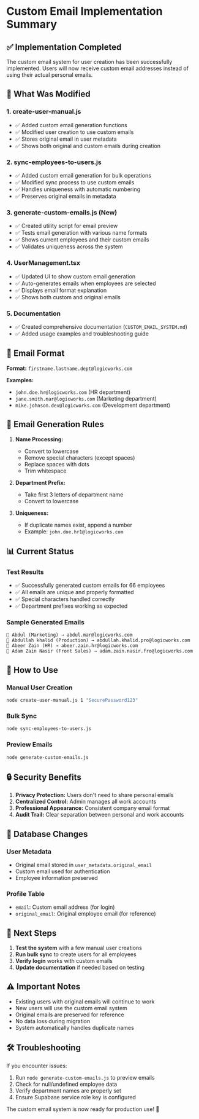 # Custom Email Implementation Summary

## ✅ Implementation Completed

The custom email system for user creation has been successfully implemented. Users will now receive custom email addresses instead of using their actual personal emails.

## 🔧 What Was Modified

### 1. **create-user-manual.js**
- ✅ Added custom email generation functions
- ✅ Modified user creation to use custom emails
- ✅ Stores original email in user metadata
- ✅ Shows both original and custom emails during creation

### 2. **sync-employees-to-users.js**
- ✅ Added custom email generation for bulk operations
- ✅ Modified sync process to use custom emails
- ✅ Handles uniqueness with automatic numbering
- ✅ Preserves original emails in metadata

### 3. **generate-custom-emails.js** (New)
- ✅ Created utility script for email preview
- ✅ Tests email generation with various name formats
- ✅ Shows current employees and their custom emails
- ✅ Validates uniqueness across the system

### 4. **UserManagement.tsx**
- ✅ Updated UI to show custom email generation
- ✅ Auto-generates emails when employees are selected
- ✅ Displays email format explanation
- ✅ Shows both custom and original emails

### 5. **Documentation**
- ✅ Created comprehensive documentation (`CUSTOM_EMAIL_SYSTEM.md`)
- ✅ Added usage examples and troubleshooting guide

## 📧 Email Format

**Format:** `firstname.lastname.dept@logicworks.com`

**Examples:**
- `john.doe.hr@logicworks.com` (HR department)
- `jane.smith.mar@logicworks.com` (Marketing department)
- `mike.johnson.dev@logicworks.com` (Development department)

## 🔄 Email Generation Rules

1. **Name Processing:**
   - Convert to lowercase
   - Remove special characters (except spaces)
   - Replace spaces with dots
   - Trim whitespace

2. **Department Prefix:**
   - Take first 3 letters of department name
   - Convert to lowercase

3. **Uniqueness:**
   - If duplicate names exist, append a number
   - Example: `john.doe.hr1@logicworks.com`

## 📊 Current Status

### Test Results
- ✅ Successfully generated custom emails for 66 employees
- ✅ All emails are unique and properly formatted
- ✅ Special characters handled correctly
- ✅ Department prefixes working as expected

### Sample Generated Emails
```
👤 Abdul (Marketing) → abdul.mar@logicworks.com
👤 Abdullah khalid (Production) → abdullah.khalid.pro@logicworks.com
👤 Abeer Zain (HR) → abeer.zain.hr@logicworks.com
👤 Adam Zain Nasir (Front Sales) → adam.zain.nasir.fro@logicworks.com
```

## 🚀 How to Use

### Manual User Creation
```bash
node create-user-manual.js 1 "SecurePassword123"
```

### Bulk Sync
```bash
node sync-employees-to-users.js
```

### Preview Emails
```bash
node generate-custom-emails.js
```

## 🔒 Security Benefits

1. **Privacy Protection:** Users don't need to share personal emails
2. **Centralized Control:** Admin manages all work accounts
3. **Professional Appearance:** Consistent company email format
4. **Audit Trail:** Clear separation between personal and work accounts

## 📝 Database Changes

### User Metadata
- Original email stored in `user_metadata.original_email`
- Custom email used for authentication
- Employee information preserved

### Profile Table
- `email`: Custom email address (for login)
- `original_email`: Original employee email (for reference)

## 🎯 Next Steps

1. **Test the system** with a few manual user creations
2. **Run bulk sync** to create users for all employees
3. **Verify login** works with custom emails
4. **Update documentation** if needed based on testing

## ⚠️ Important Notes

- Existing users with original emails will continue to work
- New users will use the custom email system
- Original emails are preserved for reference
- No data loss during migration
- System automatically handles duplicate names

## 🛠️ Troubleshooting

If you encounter issues:
1. Run `node generate-custom-emails.js` to preview emails
2. Check for null/undefined employee data
3. Verify department names are properly set
4. Ensure Supabase service role key is configured

The custom email system is now ready for production use! 🎉 